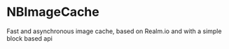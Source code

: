 # NBImageCache
Fast and asynchronous image cache, based on Realm.io and with a simple block based api
